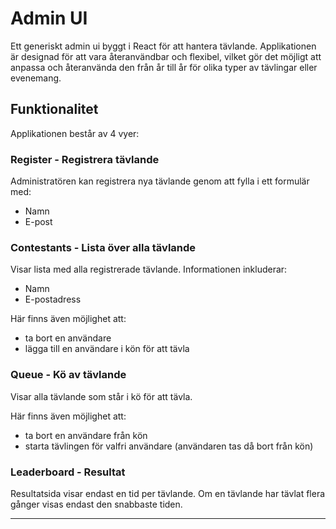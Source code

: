 # Admin UI

Ett generiskt admin ui byggt i React för att hantera tävlande. Applikationen är designad för att vara återanvändbar och flexibel, vilket gör det möjligt att anpassa och återanvända den från år till år för olika typer av tävlingar eller evenemang.

## Funktionalitet

Applikationen består av 4 vyer:

### Register - Registrera tävlande
Administratören kan registrera nya tävlande genom att fylla i ett formulär med:
- Namn
- E-post

### Contestants - Lista över alla tävlande
Visar lista med alla registrerade tävlande. Informationen inkluderar:
- Namn
- E-postadress

Här finns även möjlighet att:
   - ta bort en användare
   - lägga till en användare i kön för att tävla

### Queue - Kö av tävlande
Visar alla tävlande som står i kö för att tävla.

Här finns även möjlighet att:
   - ta bort en användare från kön
   - starta tävlingen för valfri användare (användaren tas då bort från kön)

### Leaderboard - Resultat
Resultatsida visar endast en tid per tävlande. Om en tävlande har tävlat flera gånger visas endast den snabbaste tiden.

---
